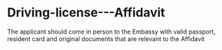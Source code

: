 # Driving-license---Affidavit
The applicant should come in person to the Embassy with valid passport, resident card and original documents that are relevant to the Affidavit 
